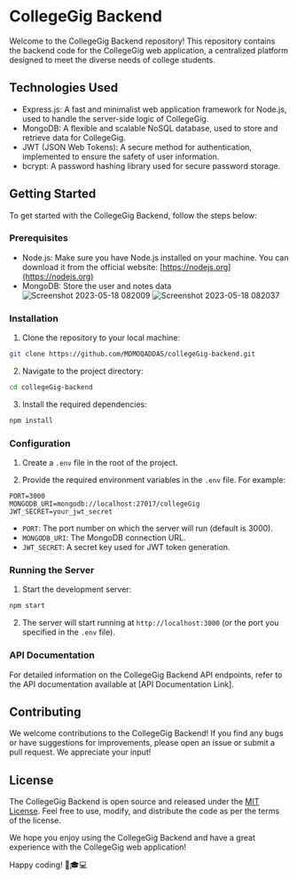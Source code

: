 # CollegeGig Backend

Welcome to the CollegeGig Backend repository! This repository contains the backend code for the CollegeGig web application, a centralized platform designed to meet the diverse needs of college students.

## Technologies Used

- Express.js: A fast and minimalist web application framework for Node.js, used to handle the server-side logic of CollegeGig.
- MongoDB: A flexible and scalable NoSQL database, used to store and retrieve data for CollegeGig.
- JWT (JSON Web Tokens): A secure method for authentication, implemented to ensure the safety of user information.
- bcrypt: A password hashing library used for secure password storage.

## Getting Started

To get started with the CollegeGig Backend, follow the steps below:

### Prerequisites

- Node.js: Make sure you have Node.js installed on your machine. You can download it from the official website: [https://nodejs.org](https://nodejs.org)
- MongoDB: Store the user and notes data
![Screenshot 2023-05-18 082009](https://github.com/MDMOQADDAS/collegeGig-backend/assets/69861558/f415f3ad-2e0c-4fce-a16a-118c87b5fef5)
![Screenshot 2023-05-18 082037](https://github.com/MDMOQADDAS/collegeGig-backend/assets/69861558/f04d5f65-7dad-467c-a106-847a34221682)


### Installation

1. Clone the repository to your local machine:

```bash
git clone https://github.com/MDMOQADDAS/collegeGig-backend.git
```

2. Navigate to the project directory:

```bash
cd collegeGig-backend
```

3. Install the required dependencies:

```bash
npm install
```

### Configuration

1. Create a `.env` file in the root of the project.

2. Provide the required environment variables in the `.env` file. For example:

```plaintext
PORT=3000
MONGODB_URI=mongodb://localhost:27017/collegeGig
JWT_SECRET=your_jwt_secret
```

- `PORT`: The port number on which the server will run (default is 3000).
- `MONGODB_URI`: The MongoDB connection URL.
- `JWT_SECRET`: A secret key used for JWT token generation.

### Running the Server

1. Start the development server:

```bash
npm start
```

2. The server will start running at `http://localhost:3000` (or the port you specified in the `.env` file).

### API Documentation

For detailed information on the CollegeGig Backend API endpoints, refer to the API documentation available at [API Documentation Link].

## Contributing

We welcome contributions to the CollegeGig Backend! If you find any bugs or have suggestions for improvements, please open an issue or submit a pull request. We appreciate your input!

## License

The CollegeGig Backend is open source and released under the [MIT License](LICENSE). Feel free to use, modify, and distribute the code as per the terms of the license.

We hope you enjoy using the CollegeGig Backend and have a great experience with the CollegeGig web application!

Happy coding! 🚀🎓💻
